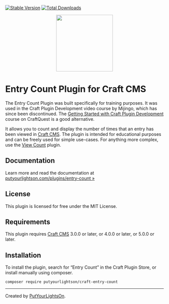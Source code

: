 [![Stable Version](https://img.shields.io/packagist/v/putyourlightson/craft-entry-count?label=stable)]((https://packagist.org/packages/putyourlightson/craft-entry-count))
[![Total Downloads](https://img.shields.io/packagist/dt/putyourlightson/craft-entry-count)](https://packagist.org/packages/putyourlightson/craft-entry-count)

<p align="center"><img width="180" src="https://putyourlightson.com/assets/logos/entry-count.svg"></p>

# Entry Count Plugin for Craft CMS

The Entry Count Plugin was built specifically for training purposes. It was used in the Craft Plugin Development video course by Mijingo, which has since been discontinued. The [Getting Started with Craft Plugin Development](https://craftquest.io/courses/how-to-create-craft-plugin) course on CraftQuest is a good alternative.

It allows you to count and display the number of times that an entry has been viewed in  [Craft CMS](https://craftcms.com/). The plugin is intended for educational purposes and can be freely used for simple use-cases. For anything more complex, use the [View Count](https://www.doublesecretagency.com/plugins/view-count) plugin.

## Documentation

Learn more and read the documentation at [putyourlightson.com/plugins/entry-count »](https://putyourlightson.com/plugins/entry-count)

## License

This plugin is licensed for free under the MIT License.

## Requirements

This plugin requires [Craft CMS](https://craftcms.com/) 3.0.0 or later, or 4.0.0 or later, or 5.0.0 or later.

## Installation

To install the plugin, search for “Entry Count” in the Craft Plugin Store, or install manually using composer.

```shell
composer require putyourlightson/craft-entry-count
```

---

Created by [PutYourLightsOn](https://putyourlightson.com/).

